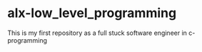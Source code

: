 # alx-low_level_programming
This is my first repository as a full stuck software engineer in c-programming 
